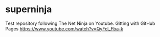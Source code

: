 # superninja
Test repository following The Net Ninja on Youtube.
Gitting with GitHub Pages
https://www.youtube.com/watch?v=QyFcl_Fba-k
